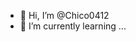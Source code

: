 - 👋 Hi, I’m @Chico0412
- 🌱 I’m currently learning ...
<!---
Chico0412/Chico0412 is a ✨ special ✨ repository because its `README.md` (this file) appears on your GitHub profile.
You can click the Preview link to take a look at your changes.
--->
